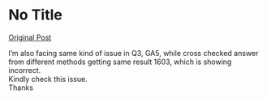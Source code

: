 # No Title

[Original Post](https://discourse.onlinedegree.iitm.ac.in/t/168011/4)

<p>I’m also facing same kind of issue in Q3, GA5, while cross checked answer from different methods getting same result 1603, which is showing incorrect.<br>
Kindly check this issue.<br>
Thanks</p>
